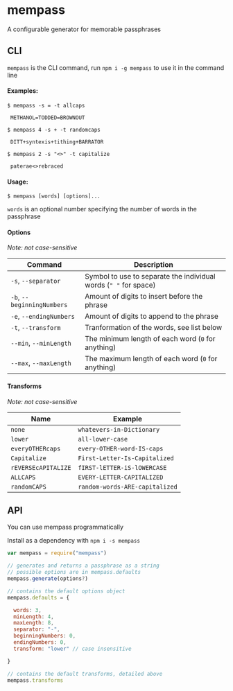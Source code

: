 # mempass

A configurable generator for memorable passphrases

## CLI

`mempass` is the CLI command, run `npm i -g mempass` to use it in the command line

#### Examples:

```
$ mempass -s = -t allcaps

 METHANOL=TODDED=BROWNOUT

$ mempass 4 -s + -t randomcaps

 DITT+syntexis+tithing+BARRATOR

$ mempass 2 -s "<>" -t capitalize

 paterae<>rebraced
```

#### Usage:

```
$ mempass [words] [options]...
```

`words` is an optional number specifying the number of words in the passphrase

#### Options

*Note: not case-sensitive*

|           Command          |      Description
| -------------------------- | ----------------------
| `-s`, `--separator`        | Symbol to use to separate the individual words (`" "` for space)
| `-b`, `--beginningNumbers` | Amount of digits to insert before the phrase
| `-e`, `--endingNumbers`    | Amount of digits to append to the phrase
| `-t`, `--transform`        | Tranformation of the words, see list below
| `--min`, `--minLength`     | The minimum length of each word (`0` for anything)
| `--max`, `--maxLength`     | The maximum length of each word (`0` for anything)

#### Transforms

*Note: not case-sensitive*

|        Name         |     Example
| ------------------- | ------------------
| `none`              | `whatevers-in-Dictionary`
| `lower`             | `all-lower-case`
| `everyOTHERcaps`    | `every-OTHER-word-IS-caps`
| `Capitalize`        | `First-Letter-Is-Capitalized`
| `rEVERSEcAPITALIZE` | `fIRST-lETTER-iS-lOWERCASE`
| `ALLCAPS`           | `EVERY-LETTER-CAPITALIZED`
| `randomCAPS`        | `random-words-ARE-capitalized`

## API

You can use mempass programmatically

Install as a dependency with `npm i -s mempass`

```js
var mempass = require("mempass")

// generates and returns a passphrase as a string
// possible options are in mempass.defaults
mempass.generate(options?)

// contains the default options object
mempass.defaults = {

  words: 3,
  minLength: 4,
  maxLength: 8,
  separator: "-",
  beginningNumbers: 0,
  endingNumbers: 0,
  transform: "lower" // case insensitive

}

// contains the default transforms, detailed above
mempass.transforms
```
